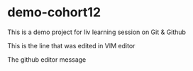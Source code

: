 # demo-cohort12
This is a demo project for liv learning session on Git &amp; Github



This is the line that was edited in VIM editor

The github editor message
